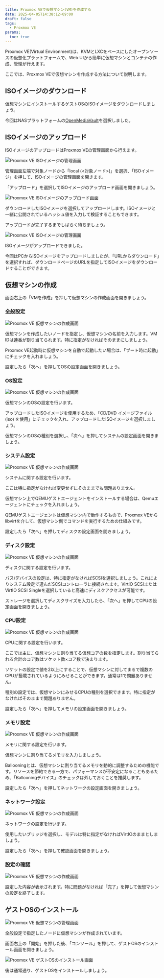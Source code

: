 ```yaml
---
title: Proxmox VEで仮想マシン(VM)を作成する
date: 2025-04-05T14:38:12+09:00
draft: false
tags:
  - Proxmox VE
params:
  toc: true
---
```


Proxmox VE(Virtual Environment)は、KVMとLXCをベースにしたオープンソースの仮想化プラットフォームで、Web UIから簡単に仮想マシンとコンテナの作成、管理が行えます。

ここでは、Proxmox VEで仮想マシンを作成する方法について説明します。

## ISOイメージのダウンロード

仮想マシンにインストールするゲストOSのISOイメージをダウンロードしましょう。

今回はNASプラットフォームの[OpenMediaVault](https://www.openmediavault.org/)を選択しました。

## ISOイメージのアップロード

ISOイメージのアップロードはProxmox VEの管理画面から行えます。

![Proxmox VE ISOイメージの管理画面](images/pve-upload-iso-1.webp)

管理画面左端で対象ノードから「local (<対象ノード>)」を選択、「ISOイメージ」を押して、ISOイメージの管理画面を開きます。

「アップロード」を選択してISOイメージのアップロード画面を開きましょう。

![Proxmox VE ISOイメージのアップロード画面](images/pve-upload-iso-2.webp)

ダウンロードしたISOイメージを選択してアップロードします。ISOイメージと一緒に公開されているハッシュ値を入力して検証することもできます。

アップロードが完了するまでしばらく待ちましょう。

![Proxmox VE ISOイメージの管理画面](images/pve-upload-iso-3.webp)

ISOイメージがアップロードできました。

今回はPCからISOイメージをアップロードしましたが、「URLからダウンロード」を選択すれば、ダウンロードページのURLを指定してISOイメージをダウンロードすることができます。

## 仮想マシンの作成

画面右上の「VMを作成」を押して仮想マシンの作成画面を開きましょう。

### 全般設定

![Proxmox VE 仮想マシンの作成画面](images/pve-create-vm-1.webp)

仮想マシンを作成したいノードを指定し、仮想マシンの名前を入力します。VM IDは連番が割り当てられます。特に指定がなければそのままにしましょう。

Proxmox VE起動時に仮想マシンを自動で起動したい場合は、「ブート時に起動」にチェックを入れましょう。

設定したら「次へ」を押してOSの設定画面を開きましょう。

### OS設定

![Proxmox VE 仮想マシンの作成画面](images/pve-create-vm-2.webp)

仮想マシンのOSの設定を行います。

アップロードしたISOイメージを使用するため、「CD/DVD イメージファイル (iso) を使用」にチェックを入れ、アップロードしたISOイメージを選択しましょう。

仮想マシンのOSの種別を選択し、「次へ」を押してシステムの設定画面を開きましょう。

### システム設定

![Proxmox VE 仮想マシンの作成画面](images/pve-create-vm-3.webp)

システムに関する設定を行います。

ここは特に指定がなければ変更せずにそのままでも問題ありません。

仮想マシン上でQEMUゲストエージェントをインストールする場合は、Qemuエージェントにチェックを入れましょう。

QEMUゲストエージェントは仮想マシン内で動作するもので、Proxmox VEからlibvirtを介して、仮想マシン側でコマンドを実行するための仕組みです。

設定したら「次へ」を押してディスクの設定画面を開きましょう。

### ディスク設定

![Proxmox VE 仮想マシンの作成画面](images/pve-create-vm-4.webp)

ディスクに関する設定を行います。

バス/デバイスの設定は、特に指定がなければSCSIを選択しましょう。これによりシステム設定で選んだSCSIコントローラに接続されます。VirtIO SCSIまたはVirtIO SCSI Singleを選択していると高速にディスクアクセスが可能です。

ストレージを選択してディスクサイズを入力したら、「次へ」を押してCPUの設定画面を開きましょう。

### CPU設定

![Proxmox VE 仮想マシンの作成画面](images/pve-create-vm-5.webp)

CPUに関する設定を行います。

ここでは主に、仮想マシンに割り当てる仮想コアの数を指定します。割り当てられる合計のコア数はソケット数×コア数で決まります。

ソケットの設定で値を2以上にすることで、仮想マシンに対してまるで複数のCPUが搭載されているようにみせることができます。通常は1で問題ありません。

種別の設定では、仮想マシンにみせるCPUの種別を選択できます。特に指定がなければそのままで問題ありません。

設定したら「次へ」を押してメモリの設定画面を開きましょう。

### メモリ設定

![Proxmox VE 仮想マシンの作成画面](images/pve-create-vm-6.webp)

メモリに関する設定を行います。

仮想マシンに割り当てるメモリを入力しましょう。

Ballooningとは、仮想マシンに割り当てるメモリを動的に調整するための機能です。リソースを節約できる一方で、パフォーマンスが不安定になることもあるため、「Ballooningデバイス」のチェックは外しておくことを推奨します。

設定したら「次へ」を押してネットワークの設定画面を開きましょう。

### ネットワーク設定

![Proxmox VE 仮想マシンの作成画面](images/pve-create-vm-7.webp)

ネットワークの設定を行います。

使用したいブリッジを選択し、モデルは特に指定がなければVirtIOのままとしましょう。

設定したら「次へ」を押して確認画面を開きましょう。

### 設定の確認

![Proxmox VE 仮想マシンの作成画面](images/pve-create-vm-8.webp)

設定した内容が表示されます。特に問題がなければ「完了」を押して仮想マシンの設定を終了します。

## ゲストOSのインストール

![Proxmox VE 仮想マシンの管理画面](images/pve-install-os-1.webp)

全般設定で指定したノードに仮想マシンが作成されています。

画面右上の「開始」を押した後、「コンソール」を押して、ゲストOSのインストール画面を開きましょう。

![Proxmox VE ゲストOSのインストール画面](images/pve-install-os-2.webp)

後は通常通り、ゲストOSをインストールしましょう。
